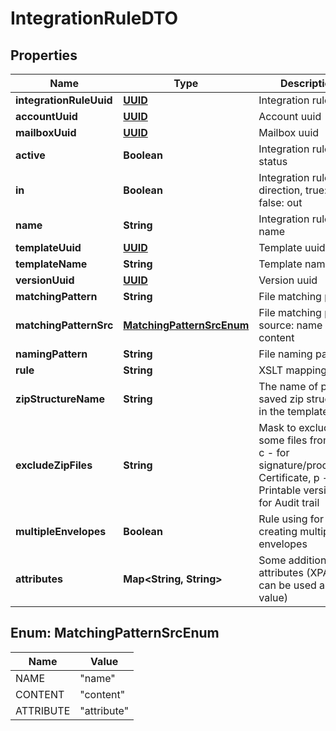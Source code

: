 # IntegrationRuleDTO

## Properties
Name | Type | Description | Notes
------------ | ------------- | ------------- | -------------
**integrationRuleUuid** | [**UUID**](UUID.md) | Integration rule uuid |  [optional]
**accountUuid** | [**UUID**](UUID.md) | Account uuid | 
**mailboxUuid** | [**UUID**](UUID.md) | Mailbox uuid |  [optional]
**active** | **Boolean** | Integration rule status | 
**in** | **Boolean** | Integration rule direction, true: in, false: out | 
**name** | **String** | Integration rule name | 
**templateUuid** | [**UUID**](UUID.md) | Template uuid | 
**templateName** | **String** | Template name |  [optional]
**versionUuid** | [**UUID**](UUID.md) | Version uuid | 
**matchingPattern** | **String** | File matching pattern |  [optional]
**matchingPatternSrc** | [**MatchingPatternSrcEnum**](#MatchingPatternSrcEnum) | File matching pattern source: name or content |  [optional]
**namingPattern** | **String** | File naming pattern |  [optional]
**rule** | **String** | XSLT mapping |  [optional]
**zipStructureName** | **String** | The name of pre-saved zip structure in the template |  [optional]
**excludeZipFiles** | **String** | Mask to exclude some files from ZIP. c - for signature/processing Certificate, p - for Printable version, a - for Audit trail |  [optional]
**multipleEnvelopes** | **Boolean** | Rule using for creating multiple envelopes |  [optional]
**attributes** | **Map&lt;String, String&gt;** | Some additional attributes (XPATH can be used as a value) |  [optional]

<a name="MatchingPatternSrcEnum"></a>
## Enum: MatchingPatternSrcEnum
Name | Value
---- | -----
NAME | &quot;name&quot;
CONTENT | &quot;content&quot;
ATTRIBUTE | &quot;attribute&quot;
